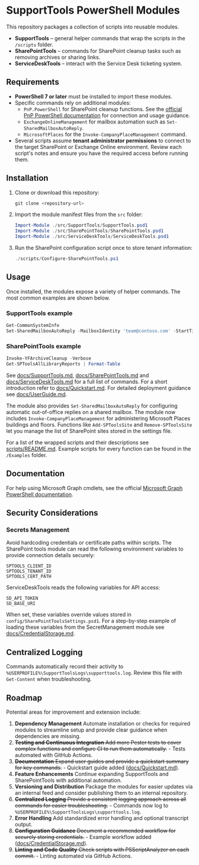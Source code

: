 # SupportTools PowerShell Modules

This repository packages a collection of scripts into reusable modules.

* **SupportTools** – general helper commands that wrap the scripts in the `/scripts` folder.
* **SharePointTools** – commands for SharePoint cleanup tasks such as removing archives or sharing links.
* **ServiceDeskTools** – interact with the Service Desk ticketing system.

## Requirements

* **PowerShell 7 or later** must be installed to import these modules.
* Specific commands rely on additional modules:
  * `PnP.PowerShell` for SharePoint cleanup functions. See the [official PnP PowerShell documentation](https://pnp.github.io/powershell/index.html) for connection and usage guidance.
  * `ExchangeOnlineManagement` for mailbox automation such as `Set-SharedMailboxAutoReply`.
  * `MicrosoftPlaces` for the `Invoke-CompanyPlaceManagement` command.
* Several scripts assume **tenant administrator permissions** to connect to the target SharePoint or Exchange Online environment. Review each script's notes and ensure you have the required access before running them.

## Installation

1. Clone or download this repository:

   ```powershell
   git clone <repository-url>
   ```

2. Import the module manifest files from the `src` folder:

   ```powershell
   Import-Module ./src/SupportTools/SupportTools.psd1
   Import-Module ./src/SharePointTools/SharePointTools.psd1
   Import-Module ./src/ServiceDeskTools/ServiceDeskTools.psd1
   ```

3. Run the SharePoint configuration script once to store tenant information:

   ```powershell
   ./scripts/Configure-SharePointTools.ps1
   ```

## Usage

Once installed, the modules expose a variety of helper commands. The most common examples are shown below.

### SupportTools example

```powershell
Get-CommonSystemInfo
Set-SharedMailboxAutoReply -MailboxIdentity 'team@contoso.com' -StartTime (Get-Date) -EndTime (Get-Date).AddDays(7) -InternalMessage 'Out of office' -AdminUser 'admin@contoso.com'
```

### SharePointTools example

```powershell
Invoke-YFArchiveCleanup -Verbose
Get-SPToolsAllLibraryReports | Format-Table
```

See [docs/SupportTools.md](docs/SupportTools.md), [docs/SharePointTools.md](docs/SharePointTools.md) and [docs/ServiceDeskTools.md](docs/ServiceDeskTools.md) for a full list of commands. For a short introduction refer to [docs/Quickstart.md](docs/Quickstart.md). For detailed deployment guidance see [docs/UserGuide.md](docs/UserGuide.md).

The module also provides `Set-SharedMailboxAutoReply` for configuring automatic
out-of-office replies on a shared mailbox.
The module now includes `Invoke-CompanyPlaceManagement` for administering Microsoft Places buildings and floors.
Functions like `Add-SPToolsSite` and `Remove-SPToolsSite` let you manage the list of SharePoint sites stored in the settings file.

For a list of the wrapped scripts and their descriptions see [scripts/README.md](scripts/README.md).
Example scripts for every function can be found in the `/Examples` folder.

## Documentation

For help using Microsoft Graph cmdlets, see the official [Microsoft Graph PowerShell documentation](https://learn.microsoft.com/en-us/powershell/microsoftgraph/get-started?view=graph-powershell-1.0).

## Security Considerations

### Secrets Management

Avoid hardcoding credentials or certificate paths within scripts. The SharePoint tools module can read the following environment variables to provide connection details securely:

```text
SPTOOLS_CLIENT_ID
SPTOOLS_TENANT_ID
SPTOOLS_CERT_PATH
```

ServiceDeskTools reads the following variables for API access:

```text
SD_API_TOKEN
SD_BASE_URI
```

When set, these variables override values stored in `config/SharePointToolsSettings.psd1`.
For a step-by-step example of loading these variables from the SecretManagement
module see [docs/CredentialStorage.md](docs/CredentialStorage.md).

## Centralized Logging

Commands automatically record their activity to `%USERPROFILE%\SupportToolsLogs\supporttools.log`.
Review this file with `Get-Content` when troubleshooting.

## Roadmap

Potential areas for improvement and extension include:

1. **Dependency Management**
   Automate installation or checks for required modules to streamline setup and
   provide clear guidance when dependencies are missing.
2. ~~**Testing and Continuous Integration**
   Add more Pester tests to cover complex functions and configure CI to run them
   automatically.~~ - Tests automated with GitHub Actions.
3. ~~**Documentation**
   Expand user guides and provide a quickstart summary for key commands.~~ - Quickstart guide added ([docs/Quickstart.md](docs/Quickstart.md)).
4. **Feature Enhancements**
   Continue expanding SupportTools and SharePointTools with additional automation.
5. **Versioning and Distribution**
   Package the modules for easier updates via an internal feed and consider
   publishing them to an internal repository.
6. ~~**Centralized Logging**
   Provide a consistent logging approach across all commands for easier troubleshooting.~~ - Commands now log to `%USERPROFILE%\SupportToolsLogs\supporttools.log`.
7. **Error Handling**
   Add standardized error handling and optional transcript output.
8. ~~**Configuration Guidance**
   Document a recommended workflow for securely storing credentials.~~ - Example
workflow added ([docs/CredentialStorage.md](docs/CredentialStorage.md)).
9. ~~**Linting and Code Quality**
   Check scripts with PSScriptAnalyzer on each commit.~~ - Linting automated via GitHub Actions.
